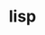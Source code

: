 ---
category: 4-letters
denotation: null
name: lisp
reference_link: https://www.etymonline.com/word/lisp
root_language: null
root_name: null
title: lisp
type: free
word_sums:
- respelling: lisp
  sum: 'Lisp + '
---